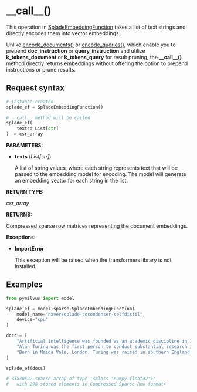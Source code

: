 # \_\_call\_\_()

This operation in [SpladeEmbeddingFunction](SpladeEmbeddingFunction.md) takes a list of text strings and directly encodes them into vector embeddings.

Unlike [encode_documents()](encode_documents.md) or [encode_queries()](encode_queries.md), which enable you to prepend **doc_instruction** or **query_instruction** and utilize **k_tokens_document** or **k_tokens_query** for result pruning, the **\_\_call\_\_()** method directly returns embeddings without offering the option to prepend instructions or prune results.

## Request syntax

```python
# Instance created
splade_ef = SpladeEmbeddingFunction()

# __call__ method will be called
splade_ef(
    texts: List[str]
) -> csr_array
```

**PARAMETERS:**

- **texts** (*List[str]*)

    A list of string values, where each string represents text that will be passed to the embedding model for encoding. The model will generate an embedding vector for each string in the list.

**RETURN TYPE:**

*csr_array*

**RETURNS:**

Compressed sparse row matrices representing the document embeddings.

**Exceptions:**

- **ImportError**

    This exception will be raised when the transformers library is not installed.

## Examples

```python
from pymilvus import model

splade_ef = model.sparse.SpladeEmbeddingFunction(
    model_name="naver/splade-cocondenser-selfdistil", 
    device="cpu"
)

docs = [
    "Artificial intelligence was founded as an academic discipline in 1956.",
    "Alan Turing was the first person to conduct substantial research in AI.",
    "Born in Maida Vale, London, Turing was raised in southern England.",
]

splade_ef(docs)

# <3x30522 sparse array of type '<class 'numpy.float32'>'
#   with 298 stored elements in Compressed Sparse Row format>
```
